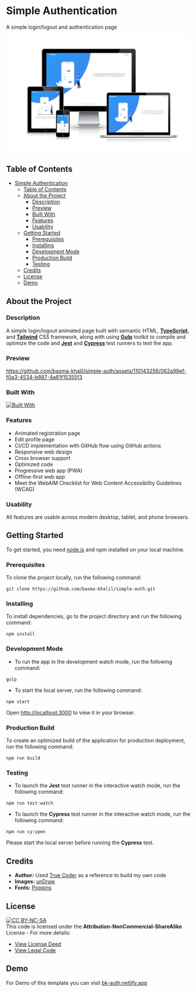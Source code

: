 # Simple Authentication

A simple login/logout and authentication page

![Simple authentication responsive](preview/simple-auth-responsive.png)

## Table of Contents

- [Simple Authentication](#simple-authentication)
  - [Table of Contents](#table-of-contents)
  - [About the Project](#about-the-project)
    - [Description](#description)
    - [Preview](#preview)
    - [Built With](#built-with)
    - [Features](#features)
    - [Usability](#usability)
  - [Getting Started](#getting-started)
    - [Prerequisites](#prerequisites)
    - [Installing](#installing)
    - [Development Mode](#development-mode)
    - [Production Build](#production-build)
    - [Testing](#testing)
  - [Credits](#credits)
  - [License](#license)
  - [Demo](#demo)

## About the Project

### Description

A simple login/logout animated page built with semantic HTML, [**TypeScript**](https://www.typescriptlang.org/ "Go to website"), and [**Tailwind**](https://tailwindcss.com/ "Go to website") CSS framework, along with using [**Gulp**](https://gulpjs.com/ "Go to website") toolkit to compile and optimize the code and [**Jest**](https://jestjs.io/ "Go to website") and [**Cypress**](https://www.cypress.io/ "Go to website") test runners to test the app.

### Preview

https://github.com/basma-khalil/simple-auth/assets/110143256/062a99ef-f0a3-4534-b887-4a81f15355f3

### Built With

[![Built With](https://skillicons.dev/icons?i=html,ts,tailwind,gulp,express,jest,cypress,githubactions,netlify)](https://skillicons.dev)

### Features

- Animated registration page
- Edit profile page
- CI/CD implementation with GitHub flow using GitHub actions
- Responsive web design
- Cross browser support
- Optimized code
- Progressive web app (PWA)
- Offline-first web app
- Meet the WebAIM Checklist for Web Content Accessibility Guidelines (WCAG)

### Usability

All features are usable across modern desktop, tablet, and phone browsers.

## Getting Started

To get started, you need [node.js](https://nodejs.org/en "Go to website") and npm installed on your local machine.

### Prerequisites

To clone the project locally, run the following command:

```
git clone https://github.com/basma-khalil/simple-auth.git
```

### Installing

To install dependencies, go to the project directory and run the following command:

```
npm install
```

### Development Mode

- To run the app in the development watch mode, run the following command:

```
gulp
```
- To start the local server, run the following command:

```
npm start
```
Open [http://localhost:3000](http://localhost:3000) to view it in your browser.

### Production Build

To create an optimized build of the application for production deployment, run the following command:

```
npm run build
```

### Testing

- To launch the **Jest** test runner in the interactive watch mode, run the following command:

```
npm run test:watch
```

- To launch the **Cypress** test runner in the interactive watch mode, run the following command:

```
npm run cy:open
```
Please start the local server before running the **Cypress** test.

## Credits

- **Author:** Used [True Coder](https://www.youtube.com/watch?v=piG91X4sV2U&t=143s "Go to profile") as a reference to build my own code
- **Images:** [unDraw](https://undraw.co/ "Go to website")
- **Fonts:** [Poppins](https://fonts.google.com/specimen/Poppins "Go to website")

## License

[![CC BY-NC-SA](https://licensebuttons.net/l/by-nc-sa/3.0/88x31.png)](https://creativecommons.org/licenses)\
This code is licensed under the **Attribution-NonCommercial-ShareAlike** License - For more details:

- [View License Deed](https://creativecommons.org/licenses/by-nc-sa/4.0/ "Go to website")
- [View Legal Code](https://creativecommons.org/licenses/by-nc-sa/4.0/legalcode "Go to website")

## Demo

For Demo of this template you can visit [bk-auth.netlify.app](https://bk-auth.netlify.app "Go to website")
